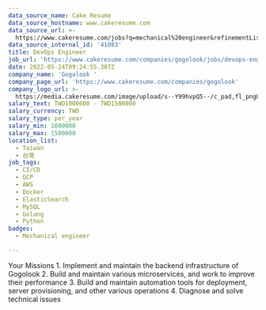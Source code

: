 ```yaml
---
data_source_name: Cake Resume
data_source_hostname: www.cakeresume.com
data_source_url: >-
  https://www.cakeresume.com/jobs?q=mechanical%20engineer&refinementList%5Blang_name%5D%5B0%5D=English&refinementList%5Bsalary_type%5D=per_year&range%5Bsalary_range%5D%5Bmin%5D=1000000&page=3
data_source_internal_id: '41083'
title: DevOps Engineer
job_url: 'https://www.cakeresume.com/companies/gogolook/jobs/devops-engineer-be9fbc'
date: 2022-05-24T09:24:55.307Z
company_name: 'Gogolook '
company_page_url: 'https://www.cakeresume.com/companies/gogolook'
company_logo_url: >-
  https://media.cakeresume.com/image/upload/s--Y99hvpQ5--/c_pad,fl_png8,h_200,w_200/v1618254473/gi3vnzovbkfiqffe6fu7.png
salary_text: TWD1000000 - TWD1500000
salary_currency: TWD
salary_type: per_year
salary_min: 1000000
salary_max: 1500000
location_list:
  - Taiwan
  - 台灣
job_tags:
  - CI/CD
  - GCP
  - AWS
  - Docker
  - ElasticSearch
  - MySQL
  - Golang
  - Python
badges:
  - Mechanical engineer

---
```


Your Missions 1. Implement and maintain the backend infrastructure of Gogolook 2. Build and maintain various microservices, and work to improve their performance 3. Build and maintain automation tools for deployment, server provisioning, and other various operations 4. Diagnose and solve technical issues